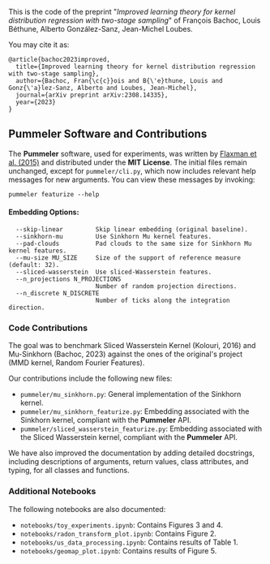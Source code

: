 This is the code of the preprint "*Improved learning theory for kernel distribution regression with two-stage sampling*"
of François Bachoc, Louis Béthune, Alberto González-Sanz, Jean-Michel Loubes.  

You may cite it as:
```
@article{bachoc2023improved,
  title={Improved learning theory for kernel distribution regression with two-stage sampling},
  author={Bachoc, Fran{\c{c}}ois and B{\'e}thune, Louis and Gonz{\'a}lez-Sanz, Alberto and Loubes, Jean-Michel},
  journal={arXiv preprint arXiv:2308.14335},
  year={2023}
}
```

## Pummeler Software and Contributions

The **Pummeler** software, used for experiments, was written by [Flaxman et al. (2015)](https://github.com/djsutherland/pummeler) and distributed under the **MIT License**. The initial files remain unchanged, except for `pummeler/cli.py`, which now includes relevant help messages for new arguments. You can view these messages by invoking:

```
pummeler featurize --help
```

#### Embedding Options:
```
  --skip-linear         Skip linear embedding (original baseline).
  --sinkhorn-mu         Use Sinkhorn Mu kernel features.
  --pad-clouds          Pad clouds to the same size for Sinkhorn Mu kernel features.
  --mu-size MU_SIZE     Size of the support of reference measure (default: 32).
  --sliced-wasserstein  Use sliced-Wasserstein features.
  --n_projections N_PROJECTIONS
                        Number of random projection directions.
  --n_discrete N_DISCRETE
                        Number of ticks along the integration direction.
```

### Code Contributions

The goal was to benchmark Sliced Wasserstein Kernel (Kolouri, 2016) and Mu-Sinkhorn (Bachoc, 2023) against the ones of the original's project (MMD kernel, Random Fourier Features).  

Our contributions include the following new files:

- `pummeler/mu_sinkhorn.py`: General implementation of the Sinkhorn kernel.
- `pummeler/mu_sinkhorn_featurize.py`: Embedding associated with the Sinkhorn kernel, compliant with the **Pummeler** API.
- `pummeler/sliced_wasserstein_featurize.py`: Embedding associated with the Sliced Wasserstein kernel, compliant with the **Pummeler** API.

We have also improved the documentation by adding detailed docstrings, including descriptions of arguments, return values, class attributes, and typing, for all classes and functions.  

### Additional Notebooks

The following notebooks are also documented:

- `notebooks/toy_experiments.ipynb`: Contains Figures 3 and 4.
- `notebooks/radon_transform_plot.ipynb`: Contains Figure 2.
- `notebooks/us_data_processing.ipynb`: Contains results of Table 1.
- `notebooks/geomap_plot.ipynb`: Contains results of Figure 5.
